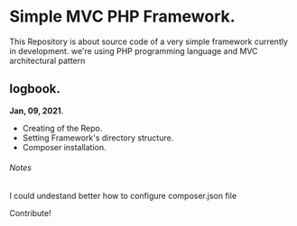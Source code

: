 # Simple MVC PHP Framework. 
  
This Repository is about source code of a very simple framework currently in development. we're using PHP programming language and MVC architectural pattern

## logbook. 
**Jan, 09, 2021**.  
* Creating of the Repo. 
* Setting Framework's directory structure. 
* Composer installation. 

###### Notes ######  
I could undestand better how to configure composer.json file  
  
  
  
Contribute!
